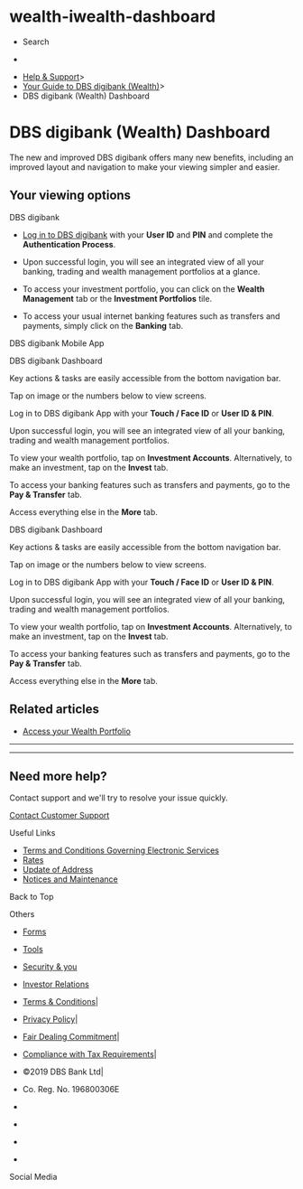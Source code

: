 # wealth-iwealth-dashboard

[](https://www.dbs.com.sg)

  * Search 

  * 


[](https://www.dbs.com.sg/personal/default.page) [](https://www.dbs.com.sg/personal/support/wealth-iwealth-dashboard.html)

  * [Help & Support](https://www.dbs.com.sg/personal/support/home.html)>
  * [Your Guide to DBS digibank (Wealth)](https://www.dbs.com.sg/personal/support/guide-iwealth.html)>
  * DBS digibank (Wealth) Dashboard



# DBS digibank (Wealth) Dashboard

The new and improved DBS digibank offers many new benefits, including an improved layout and navigation to make your viewing simpler and easier.

  


## Your viewing options

DBS digibank

  * [Log in to DBS digibank](https://internet-banking.dbs.com.sg/iwealth) with your **User ID** and **PIN** and complete the **Authentication Process**.
  * Upon successful login, you will see an integrated view of all your banking, trading and wealth management portfolios at a glance.
  * To access your investment portfolio, you can click on the **Wealth Management** tab or the **Investment Portfolios** tile.

  * To access your usual internet banking features such as transfers and payments, simply click on the **Banking** tab.

  



DBS digibank Mobile App

  


DBS digibank Dashboard

Key actions & tasks are easily accessible from the bottom navigation bar.

Tap on image or the numbers below to view screens.

Log in to DBS digibank App with your **Touch / Face ID** or **User ID & PIN**. 

Upon successful login, you will see an integrated view of all your banking, trading and wealth management portfolios.

To view your wealth portfolio, tap on **Investment Accounts**. Alternatively, to make an investment, tap on the **Invest** tab.

To access your banking features such as transfers and payments, go to the **Pay & Transfer** tab.

Access everything else in the **More** tab.

DBS digibank Dashboard

  


Key actions & tasks are easily accessible from the bottom navigation bar.

Tap on image or the numbers below to view screens.

Log in to DBS digibank App with your **Touch / Face ID** or **User ID & PIN**. 

Upon successful login, you will see an integrated view of all your banking, trading and wealth management portfolios.

To view your wealth portfolio, tap on **Investment Accounts**. Alternatively, to make an investment, tap on the **Invest** tab.

To access your banking features such as transfers and payments, go to the **Pay & Transfer** tab.

Access everything else in the **More** tab.

## Related articles

  * [Access your Wealth Portfolio](https://www.dbs.com.sg/personal/support/wealth-iwealth-access-portfolio-dashboard.html)



* * *

* * *

## Need more help?

Contact support and we'll try to resolve your issue quickly.

[Contact Customer Support](https://www.dbs.com.sg/personal/contact-us.page)

Useful Links

  * [Terms and Conditions Governing Electronic Services](https://www.dbs.com.sg/personal/deposits/terms-conditions-electronic-services.page)
  * [Rates](https://www.dbs.com.sg/personal/rates-online/default.page)
  * [Update of Address](https://www.dbs.com.sg/personal/deposits/update-address.page)
  * [Notices and Maintenance](https://www.dbs.com.sg/personal/deposits/maintenance-schedule.page)



Back to Top

Others

  * [Forms](https://www.dbs.com.sg/personal/forms/default.page)
  * [Tools](https://www.dbs.com.sg/personal/calculators/default.page)
  * [Security & you](https://www.dbs.com.sg/personal/deposits/security-and-you/default.page)
  * [Investor Relations](https://www.dbs.com/investor/default.page)



  * [Terms & Conditions](https://www.dbs.com/terms/default.page)|
  * [Privacy Policy](https://www.dbs.com/privacy/default.page)|
  * [Fair Dealing Commitment](https://www.dbs.com/fairdealing/default.page)|
  * [Compliance with Tax Requirements](https://www.dbs.com.sg/personal/compliance-tax-requirements/index.html)|
  * ©2019 DBS Bank Ltd|
  * Co. Reg. No. 196800306E



  * [](https://www.facebook.com/dbs.sg)
  * [](https://twitter.com/dbsbank)
  * [](https://www.linkedin.com/company/dbs-bank)
  * [](https://www.youtube.com/dbs)



Social Media
